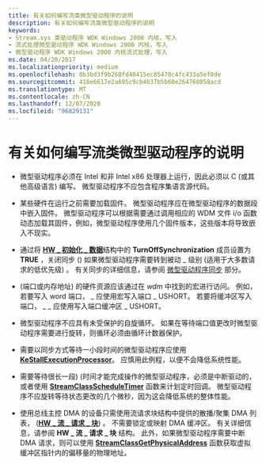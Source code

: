 ```yaml
---
title: 有关如何编写流类微型驱动程序的说明
description: 有关如何编写流类微型驱动程序的说明
keywords:
- Stream.sys 类驱动程序 WDK Windows 2000 内核，写入
- 流式处理微型驱动程序 WDK Windows 2000 内核，写入
- 微型驱动程序 WDK Windows 2000 内核流式处理，写入
ms.date: 04/20/2017
ms.localizationpriority: medium
ms.openlocfilehash: 8b3bd3f9b260fd40415ec85470c4fc433a5ef0de
ms.sourcegitcommit: 418e6617e2a695c9cb4b37b5b60e264760858acd
ms.translationtype: MT
ms.contentlocale: zh-CN
ms.lasthandoff: 12/07/2020
ms.locfileid: "96829131"
---
```

# <a name="notes-on-writing-stream-class-minidrivers"></a>有关如何编写流类微型驱动程序的说明





-   微型驱动程序必须在 Intel 和非 Intel x86 处理器上运行，因此必须以 C (或其他高级语言) 编写。 微型驱动程序不应包含程序集语言源代码。

-   某些硬件在运行之前需要加载固件。 微型驱动程序应在微型驱动程序的数据段中嵌入固件。 微型驱动程序可以根据需要通过调用相应的 WDM 文件 i/o 函数动态加载其固件，例如，微型驱动程序使用几个固件版本，这些版本将导致嵌入不现实。

-   通过将 [**HW \_ 初始化 \_ 数据**](/windows-hardware/drivers/ddi/strmini/ns-strmini-_hw_initialization_data)结构中的 **TurnOffSynchronization** 成员设置为 **TRUE** ，关闭同步 () 如果微型驱动程序需要转到被动 \_ 级别 (适用于大多数请求的低优先级) 。 有关同步的详细信息，请参阅 [微型驱动程序同步](minidriver-synchronization.md) 部分。

-    (端口或内存地址) 的硬件资源应该通过在 *wdm* 中找到的宏进行访问。 例如，若要写入 word 端口， \_ 应使用宏写入端口 \_ USHORT。 若要将缓冲区写入端口， \_ \_ 应使用写入端口缓冲区 \_ USHORT。

-   微型驱动程序不应具有未受保护的自旋循环。 如果在等待端口值更改时微型驱动程序需要进行旋转，则循环必须由循环计数器保护。

-   需要以同步方式等待一小段时间的微型驱动程序应使用 [**KeStallExecutionProcessor**](/windows-hardware/drivers/ddi/ntifs/nf-ntifs-kestallexecutionprocessor)。 应慎用此例程，以便不会降低系统性能。

-   需要等待很长一段)  (时间才能完成操作的微型驱动程序，必须是中断驱动的，或者使用 [**StreamClassScheduleTimer**](/windows-hardware/drivers/ddi/strmini/nf-strmini-streamclassscheduletimer) 函数来计划定时回调。 微型驱动程序不应旋转等待状态更改的几个微秒，因为这会降低系统的整体性能。

-   使用总线主控 DMA 的设备只需使用流请求块结构中提供的散播/聚集 DMA 列表， ([**HW \_ 流 \_ 请求 \_ 块**](/windows-hardware/drivers/ddi/strmini/ns-strmini-_hw_stream_request_block)) 。 不需要锁定或映射 DMA 缓冲区。 有关详细信息，请参阅 **HW \_ 流 \_ 请求 \_ 块** 结构。 此外，如果微型驱动程序需要中断 DMA 请求，则可以使用 [**StreamClassGetPhysicalAddress**](/windows-hardware/drivers/ddi/strmini/nf-strmini-streamclassgetphysicaladdress) 函数获取虚拟缓冲区指针内的偏移量的物理地址。

 

